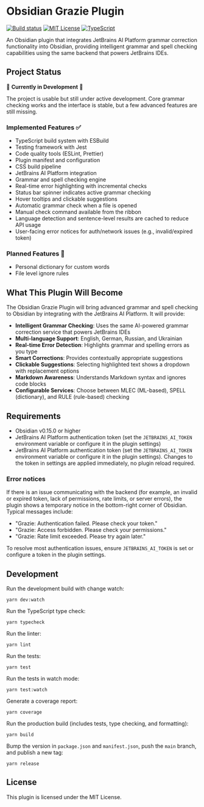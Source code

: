 # Obsidian Grazie Plugin

[![Build status](https://github.com/forketyfork/obsidian-grazie-plugin/actions/workflows/build.yml/badge.svg)](https://github.com/forketyfork/obsidian-grazie-plugin/actions/workflows/build.yml)
[![MIT License](https://img.shields.io/badge/license-MIT-blue.svg)](LICENSE)
[![TypeScript](https://img.shields.io/badge/language-TypeScript-blue.svg)](https://typescriptlang.org/)

An Obsidian plugin that integrates JetBrains AI Platform grammar correction functionality into Obsidian, providing intelligent grammar and spell checking capabilities using the same backend that powers JetBrains IDEs.

## Project Status

🚧 **Currently in Development** 🚧

The project is usable but still under active development. Core grammar checking works and the interface is stable, but a few advanced features are still missing.

### Implemented Features ✅

- TypeScript build system with ESBuild
- Testing framework with Jest
- Code quality tools (ESLint, Prettier)
- Plugin manifest and configuration
- CSS build pipeline
- JetBrains AI Platform integration
- Grammar and spell checking engine
- Real-time error highlighting with incremental checks
- Status bar spinner indicates active grammar checking
- Hover tooltips and clickable suggestions
- Automatic grammar check when a file is opened
- Manual check command available from the ribbon
- Language detection and sentence-level results are cached to reduce API usage
- User-facing error notices for auth/network issues (e.g., invalid/expired token)

### Planned Features 🔄

- Personal dictionary for custom words
- File level ignore rules

## What This Plugin Will Become

The Obsidian Grazie Plugin will bring advanced grammar and spell checking to Obsidian by integrating with the JetBrains AI Platform. It will provide:

- **Intelligent Grammar Checking**: Uses the same AI-powered grammar correction service that powers JetBrains IDEs
- **Multi-language Support**: English, German, Russian, and Ukrainian
- **Real-time Error Detection**: Highlights grammar and spelling errors as you type
- **Smart Corrections**: Provides contextually appropriate suggestions
- **Clickable Suggestions**: Selecting highlighted text shows a dropdown with replacement options
- **Markdown Awareness**: Understands Markdown syntax and ignores code blocks
- **Configurable Services**: Choose between MLEC (ML-based), SPELL (dictionary), and RULE (rule-based) checking

## Requirements

- Obsidian v0.15.0 or higher
- JetBrains AI Platform authentication token (set the `JETBRAINS_AI_TOKEN` environment variable or configure it in the plugin settings)
- JetBrains AI Platform authentication token (set the `JETBRAINS_AI_TOKEN` environment variable or configure it in the plugin settings). Changes to the token in settings are applied immediately, no plugin reload required.

### Error notices

If there is an issue communicating with the backend (for example, an invalid or expired token, lack of permissions, rate limits, or server errors), the plugin shows a temporary notice in the bottom-right corner of Obsidian. Typical messages include:

- "Grazie: Authentication failed. Please check your token."
- "Grazie: Access forbidden. Please check your permissions."
- "Grazie: Rate limit exceeded. Please try again later."

To resolve most authentication issues, ensure `JETBRAINS_AI_TOKEN` is set or configure a token in the plugin settings.

## Development

Run the development build with change watch:

```shell
yarn dev:watch
```

Run the TypeScript type check:

```shell
yarn typecheck
```

Run the linter:

```shell
yarn lint
```

Run the tests:

```shell
yarn test
```

Run the tests in watch mode:

```shell
yarn test:watch
```

Generate a coverage report:

```shell
yarn coverage
```

Run the production build (includes tests, type checking, and formatting):

```shell
yarn build
```

Bump the version in `package.json` and `manifest.json`, push the `main` branch,
and publish a new tag:

```shell
yarn release
```

## License

This plugin is licensed under the MIT License.
